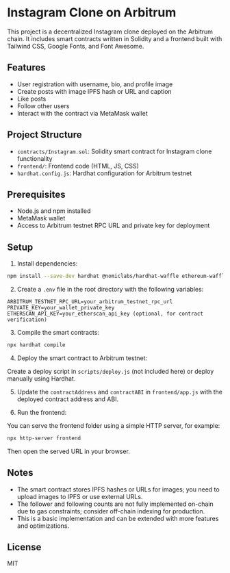 # Instagram Clone on Arbitrum

This project is a decentralized Instagram clone deployed on the Arbitrum chain. It includes smart contracts written in Solidity and a frontend built with Tailwind CSS, Google Fonts, and Font Awesome.

## Features

- User registration with username, bio, and profile image
- Create posts with image IPFS hash or URL and caption
- Like posts
- Follow other users
- Interact with the contract via MetaMask wallet

## Project Structure

- `contracts/Instagram.sol`: Solidity smart contract for Instagram clone functionality
- `frontend/`: Frontend code (HTML, JS, CSS)
- `hardhat.config.js`: Hardhat configuration for Arbitrum testnet

## Prerequisites

- Node.js and npm installed
- MetaMask wallet
- Access to Arbitrum testnet RPC URL and private key for deployment

## Setup

1. Install dependencies:

```bash
npm install --save-dev hardhat @nomiclabs/hardhat-waffle ethereum-waffle chai @nomiclabs/hardhat-ethers ethers dotenv
```

2. Create a `.env` file in the root directory with the following variables:

```
ARBITRUM_TESTNET_RPC_URL=your_arbitrum_testnet_rpc_url
PRIVATE_KEY=your_wallet_private_key
ETHERSCAN_API_KEY=your_etherscan_api_key (optional, for contract verification)
```

3. Compile the smart contracts:

```bash
npx hardhat compile
```

4. Deploy the smart contract to Arbitrum testnet:

Create a deploy script in `scripts/deploy.js` (not included here) or deploy manually using Hardhat.

5. Update the `contractAddress` and `contractABI` in `frontend/app.js` with the deployed contract address and ABI.

6. Run the frontend:

You can serve the frontend folder using a simple HTTP server, for example:

```bash
npx http-server frontend
```

Then open the served URL in your browser.

## Notes

- The smart contract stores IPFS hashes or URLs for images; you need to upload images to IPFS or use external URLs.
- The follower and following counts are not fully implemented on-chain due to gas constraints; consider off-chain indexing for production.
- This is a basic implementation and can be extended with more features and optimizations.

## License

MIT
